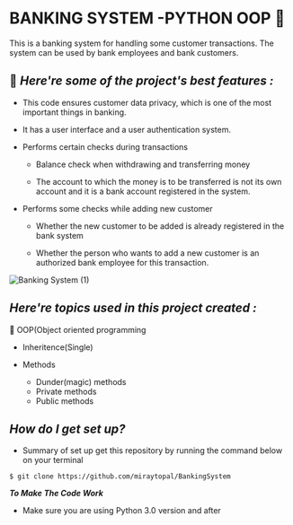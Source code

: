 
# BANKING SYSTEM -PYTHON OOP :snake:

This is a banking system for handling some customer transactions. The system can be used by bank employees and bank customers.

:unicorn: *Here're some of the project's best features :*
--
- This code ensures customer data privacy, which is one of the most important things in banking.

- It has a user interface and a user authentication system.

- Performs certain checks during transactions

  - Balance check when withdrawing and transferring money
  
  - The account to which the money is to be transferred is not its own account and it is a bank account registered in the system.
  
- Performs some checks while adding new customer

  - Whether the new customer to be added is already registered in the bank system
  
  - Whether the person who wants to add a new customer is an authorized bank employee for this transaction.
 
 
![Banking System (1)](https://user-images.githubusercontent.com/75898277/192066382-c03ba8a1-aed7-46ca-8f5a-b2af01f774c9.jpg)
 

 ***Here're topics used in this project created :***
 --
  :key: OOP(Object oriented programming
  
   - Inheritence(Single)
   
   - Methods
   
     - Dunder(magic) methods
     - Private methods
     - Public methods

***How do I get set up?***
--
- Summary of set up get this repository by running the command below on your terminal
```
$ git clone https://github.com/miraytopal/BankingSystem
```
***To Make The Code Work***

- Make sure you are using Python 3.0 version and after
